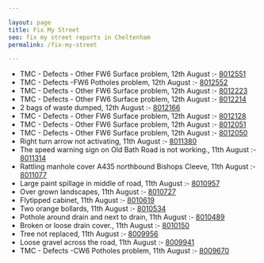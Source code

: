 ```yaml
---

layout: page
title: Fix My Street
seo: fix my street reports in Cheltenham
permalink: /fix-my-street

---
```


<!-- fix_marker starts -->

- TMC - Defects - Other FW6  Surface problem, 12th August :- [8012551](https://www.fixmystreet.com/report/8012551)
- TMC - Defects -FW6 Potholes problem, 12th August :- [8012552](https://www.fixmystreet.com/report/8012552)
- TMC - Defects - Other FW6  Surface problem, 12th August :- [8012223](https://www.fixmystreet.com/report/8012223)
- TMC - Defects - Other FW6  Surface problem, 12th August :- [8012214](https://www.fixmystreet.com/report/8012214)
- 2 bags of waste dumped, 12th August :- [8012166](https://www.fixmystreet.com/report/8012166)
- TMC - Defects - Other FW6  Surface problem, 12th August :- [8012128](https://www.fixmystreet.com/report/8012128)
- TMC - Defects - Other FW6  Surface problem, 12th August :- [8012051](https://www.fixmystreet.com/report/8012051)
- TMC - Defects - Other FW6  Surface problem, 12th August :- [8012050](https://www.fixmystreet.com/report/8012050)
- Right turn arrow not activating, 11th August :- [8011380](https://www.fixmystreet.com/report/8011380)
- The speed warning sign on Old Bath Road is not working., 11th August :- [8011314](https://www.fixmystreet.com/report/8011314)
- Rattling manhole cover A435 northbound Bishops Cleeve, 11th August :- [8011077](https://www.fixmystreet.com/report/8011077)
- Large paint spillage in middle of road, 11th August :- [8010957](https://www.fixmystreet.com/report/8010957)
- Over grown landscapes, 11th August :- [8010727](https://www.fixmystreet.com/report/8010727)
- Flytipped cabinet, 11th August :- [8010619](https://www.fixmystreet.com/report/8010619)
- Two orange bollards, 11th August :- [8010534](https://www.fixmystreet.com/report/8010534)
- Pothole around drain and next to drain, 11th August :- [8010489](https://www.fixmystreet.com/report/8010489)
- Broken or loose drain cover., 11th August :- [8010150](https://www.fixmystreet.com/report/8010150)
- Tree not replaced, 11th August :- [8009956](https://www.fixmystreet.com/report/8009956)
- Loose gravel across the road, 11th August :- [8009941](https://www.fixmystreet.com/report/8009941)
- TMC - Defects -CW6 Potholes  problem, 11th August :- [8009670](https://www.fixmystreet.com/report/8009670)

<!-- fix_marker ends -->